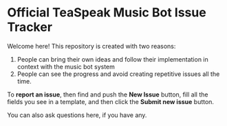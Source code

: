 # Official TeaSpeak Music Bot Issue Tracker

Welcome here! This repository is created with two reasons:
1. People can bring their own ideas and follow their implementation in context with the music bot system
2. People can see the progress and avoid creating repetitive issues all the time.


To **report an issue**, then find and push the **New Issue** button, fill all the fields you see in a template, and then click the **Submit new issue** button.


You can also ask questions here, if you have any.
